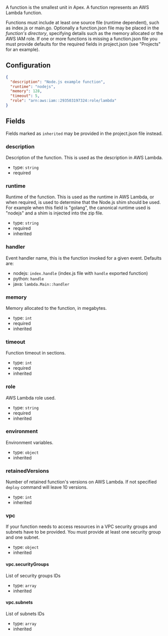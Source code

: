 
A function is the smallest unit in Apex. A function represents an AWS Lambda function.

Functions must include at least one source file (runtime dependent), such as index.js or main.go. Optionally a function.json file may be placed in the _function's directory_, specifying details such as the memory allocated or the AWS IAM role. If one or more functions is missing a function.json file you must provide defaults for the required fields in project.json (see "Projects" for an example).

## Configuration

```json
{
  "description": "Node.js example function",
  "runtime": "nodejs",
  "memory": 128,
  "timeout": 5,
  "role": "arn:aws:iam::293503197324:role/lambda"
}
```

## Fields

Fields marked as `inherited` may be provided in the project.json file instead.

### description

Description of the function. This is used as the description in AWS Lambda.

- type: `string`
- required

### runtime

Runtime of the function. This is used as the runtime in AWS Lambda, or when required, is used to determine that the Node.js shim should be used. For example when this field is "golang", the canonical runtime used is "nodejs" and a shim is injected into the zip file.

- type: `string`
- required
- inherited

### handler

Event handler name, this is the function invoked for a given event. Defaults are:

- nodejs: `index.handle` (index.js file with `handle` exported function)
- python: `handle`
- java: `lambda.Main::handler`

### memory

Memory allocated to the function, in megabytes.

- type: `int`
- required
- inherited

### timeout

Function timeout in sections.

- type: `int`
- required
- inherited

### role

AWS Lambda role used.

- type: `string`
- required
- inherited

### environment

Environment variables.

- type: `object`
- inherited

### retainedVersions

Number of retained function's versions on AWS Lambda. If not specified `deploy` command will leave 10 versions.

- type: `int`
- inherited

### vpc

If your function needs to access resources in a VPC security groups and subnets have to be provided. You must provide at least one security group and one subnet.

- type: `object`
- inherited

#### vpc.securityGroups

List of security groups IDs

- type: `array`
- inherited

#### vpc.subnets

List of subnets IDs

- type: `array`
- inherited
